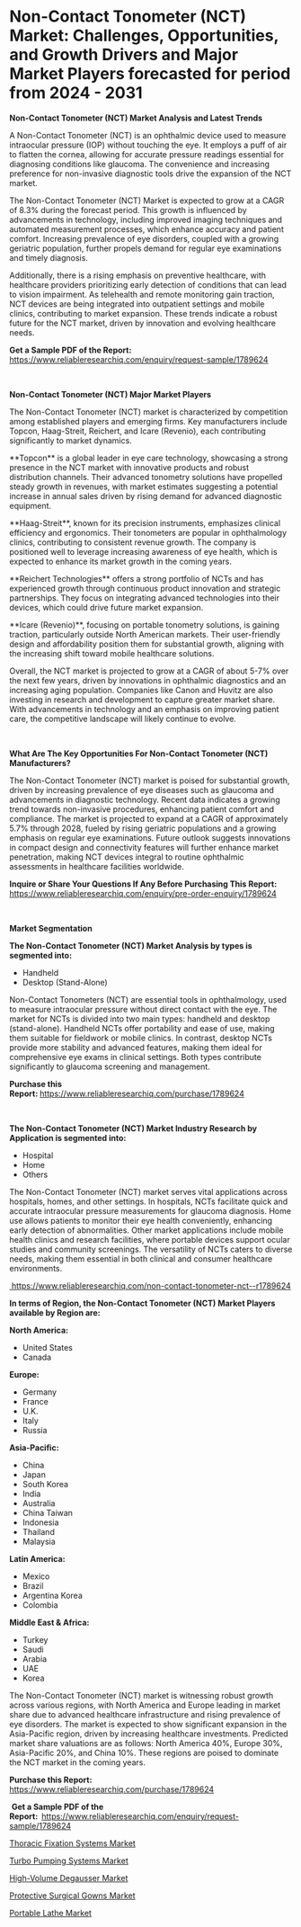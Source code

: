 <p><h1>Non-Contact Tonometer (NCT) Market: Challenges, Opportunities, and Growth Drivers and Major Market Players forecasted for period from 2024 - 2031</h1></p><p><strong>Non-Contact Tonometer (NCT) Market Analysis and Latest Trends</strong></p>
<p><p>A Non-Contact Tonometer (NCT) is an ophthalmic device used to measure intraocular pressure (IOP) without touching the eye. It employs a puff of air to flatten the cornea, allowing for accurate pressure readings essential for diagnosing conditions like glaucoma. The convenience and increasing preference for non-invasive diagnostic tools drive the expansion of the NCT market.</p><p>The Non-Contact Tonometer (NCT) Market is expected to grow at a CAGR of 8.3% during the forecast period. This growth is influenced by advancements in technology, including improved imaging techniques and automated measurement processes, which enhance accuracy and patient comfort. Increasing prevalence of eye disorders, coupled with a growing geriatric population, further propels demand for regular eye examinations and timely diagnosis. </p><p>Additionally, there is a rising emphasis on preventive healthcare, with healthcare providers prioritizing early detection of conditions that can lead to vision impairment. As telehealth and remote monitoring gain traction, NCT devices are being integrated into outpatient settings and mobile clinics, contributing to market expansion. These trends indicate a robust future for the NCT market, driven by innovation and evolving healthcare needs.</p></p>
<p><strong>Get a Sample PDF of the Report:&nbsp;</strong> <a href="https://www.reliableresearchiq.com/enquiry/request-sample/1789624?utm_campaign=1094&utm_medium=2&utm_source=Github&utm_content=ia&utm_term=13102024&utm_id=non-contact-tonometer-nct">https://www.reliableresearchiq.com/enquiry/request-sample/1789624</a></p>
<p>&nbsp;</p>
<p><strong>Non-Contact Tonometer (NCT) Major Market Players</strong></p>
<p><p>The Non-Contact Tonometer (NCT) market is characterized by competition among established players and emerging firms. Key manufacturers include Topcon, Haag-Streit, Reichert, and Icare (Revenio), each contributing significantly to market dynamics.</p><p>**Topcon** is a global leader in eye care technology, showcasing a strong presence in the NCT market with innovative products and robust distribution channels. Their advanced tonometry solutions have propelled steady growth in revenues, with market estimates suggesting a potential increase in annual sales driven by rising demand for advanced diagnostic equipment.</p><p>**Haag-Streit**, known for its precision instruments, emphasizes clinical efficiency and ergonomics. Their tonometers are popular in ophthalmology clinics, contributing to consistent revenue growth. The company is positioned well to leverage increasing awareness of eye health, which is expected to enhance its market growth in the coming years.</p><p>**Reichert Technologies** offers a strong portfolio of NCTs and has experienced growth through continuous product innovation and strategic partnerships. They focus on integrating advanced technologies into their devices, which could drive future market expansion.</p><p>**Icare (Revenio)**, focusing on portable tonometry solutions, is gaining traction, particularly outside North American markets. Their user-friendly design and affordability position them for substantial growth, aligning with the increasing shift toward mobile healthcare solutions.</p><p>Overall, the NCT market is projected to grow at a CAGR of about 5-7% over the next few years, driven by innovations in ophthalmic diagnostics and an increasing aging population. Companies like Canon and Huvitz are also investing in research and development to capture greater market share. With advancements in technology and an emphasis on improving patient care, the competitive landscape will likely continue to evolve.</p></p>
<p>&nbsp;</p>
<p><strong>What Are The Key Opportunities For Non-Contact Tonometer (NCT) Manufacturers?</strong></p>
<p><p>The Non-Contact Tonometer (NCT) market is poised for substantial growth, driven by increasing prevalence of eye diseases such as glaucoma and advancements in diagnostic technology. Recent data indicates a growing trend towards non-invasive procedures, enhancing patient comfort and compliance. The market is projected to expand at a CAGR of approximately 5.7% through 2028, fueled by rising geriatric populations and a growing emphasis on regular eye examinations. Future outlook suggests innovations in compact design and connectivity features will further enhance market penetration, making NCT devices integral to routine ophthalmic assessments in healthcare facilities worldwide.</p></p>
<p><strong>Inquire or Share Your Questions If Any Before Purchasing This Report:</strong> <a href="https://www.reliableresearchiq.com/enquiry/pre-order-enquiry/1789624?utm_campaign=1094&utm_medium=2&utm_source=Github&utm_content=ia&utm_term=13102024&utm_id=non-contact-tonometer-nct">https://www.reliableresearchiq.com/enquiry/pre-order-enquiry/1789624</a></p>
<p>&nbsp;</p>
<p><strong>Market Segmentation</strong></p>
<p><strong>The Non-Contact Tonometer (NCT) Market Analysis by types is segmented into:</strong></p>
<p><ul><li>Handheld</li><li>Desktop (Stand-Alone)</li></ul></p>
<p><p>Non-Contact Tonometers (NCT) are essential tools in ophthalmology, used to measure intraocular pressure without direct contact with the eye. The market for NCTs is divided into two main types: handheld and desktop (stand-alone). Handheld NCTs offer portability and ease of use, making them suitable for fieldwork or mobile clinics. In contrast, desktop NCTs provide more stability and advanced features, making them ideal for comprehensive eye exams in clinical settings. Both types contribute significantly to glaucoma screening and management.</p></p>
<p><strong>Purchase this Report:&nbsp;</strong><a href="https://www.reliableresearchiq.com/purchase/1789624?utm_campaign=1094&utm_medium=2&utm_source=Github&utm_content=ia&utm_term=13102024&utm_id=non-contact-tonometer-nct">https://www.reliableresearchiq.com/purchase/1789624</a></p>
<p>&nbsp;</p>
<p><strong>The Non-Contact Tonometer (NCT) Market Industry Research by Application is segmented into:</strong></p>
<p><ul><li>Hospital</li><li>Home</li><li>Others</li></ul></p>
<p><p>The Non-Contact Tonometer (NCT) market serves vital applications across hospitals, homes, and other settings. In hospitals, NCTs facilitate quick and accurate intraocular pressure measurements for glaucoma diagnosis. Home use allows patients to monitor their eye health conveniently, enhancing early detection of abnormalities. Other market applications include mobile health clinics and research facilities, where portable devices support ocular studies and community screenings. The versatility of NCTs caters to diverse needs, making them essential in both clinical and consumer healthcare environments.</p></p>
<p><a href="https://www.reliableresearchiq.com/non-contact-tonometer-nct--r1789624?utm_campaign=1094&utm_medium=2&utm_source=Github&utm_content=ia&utm_term=13102024&utm_id=non-contact-tonometer-nct">&nbsp;https://www.reliableresearchiq.com/non-contact-tonometer-nct--r1789624</a></p>
<p><strong>In terms of Region, the Non-Contact Tonometer (NCT) Market Players available by Region are:</strong></p>
<p>
    <p> <strong> North America: </strong>
        <ul>
            <li>United States</li>
            <li>Canada</li>
        </ul>
        </p> 
    <p> <strong> Europe: </strong>
        <ul>
            <li>Germany</li>
            <li>France</li>
            <li>U.K.</li>
            <li>Italy</li>
            <li>Russia</li>
        </ul>
        </p> 
    <p> <strong> Asia-Pacific: </strong>
        <ul>
            <li>China</li>
            <li>Japan</li>
            <li>South Korea</li>
            <li>India</li>
            <li>Australia</li>
            <li>China Taiwan</li>
            <li>Indonesia</li>
            <li>Thailand</li>
            <li>Malaysia</li>
        </ul>
        </p> 
    <p> <strong> Latin America: </strong>
        <ul>
            <li>Mexico</li>
            <li>Brazil</li>
            <li>Argentina Korea</li>
            <li>Colombia</li>
        </ul>
        </p> 
    <p> <strong> Middle East & Africa: </strong>
        <ul>
            <li>Turkey</li>
            <li>Saudi</li>
            <li>Arabia</li>
            <li>UAE</li>
            <li>Korea</li>
        </ul>
    </p>
    </p>
<p><p>The Non-Contact Tonometer (NCT) market is witnessing robust growth across various regions, with North America and Europe leading in market share due to advanced healthcare infrastructure and rising prevalence of eye disorders. The market is expected to show significant expansion in the Asia-Pacific region, driven by increasing healthcare investments. Predicted market share valuations are as follows: North America 40%, Europe 30%, Asia-Pacific 20%, and China 10%. These regions are poised to dominate the NCT market in the coming years.</p></p>
<p><strong>Purchase this Report: </strong><a href="https://www.reliableresearchiq.com/purchase/1789624?utm_campaign=1094&utm_medium=2&utm_source=Github&utm_content=ia&utm_term=13102024&utm_id=non-contact-tonometer-nct">https://www.reliableresearchiq.com/purchase/1789624</a></p>
<p>&nbsp;<strong>Get a Sample PDF of the Report:&nbsp;&nbsp;</strong><a href="https://www.reliableresearchiq.com/enquiry/request-sample/1789624?utm_campaign=1094&utm_medium=2&utm_source=Github&utm_content=ia&utm_term=13102024&utm_id=non-contact-tonometer-nct">https://www.reliableresearchiq.com/enquiry/request-sample/1789624</a></p>
<p><strong></strong></p>
<p><p><a href="https://www.linkedin.com/pulse/evolution-thoracic-fixation-systems-market-key-shifts-from-qhvoe?utm_campaign=1094&utm_medium=2&utm_source=Github&utm_content=ia&utm_term=13102024&utm_id=non-contact-tonometer-nct">Thoracic Fixation Systems Market</a></p><p><a href="https://issuu.com/reportprime-2/docs/turbo-pumping-systems-market-size-2_794292b6b5f0da?utm_campaign=1094&utm_medium=2&utm_source=Github&utm_content=ia&utm_term=13102024&utm_id=non-contact-tonometer-nct">Turbo Pumping Systems Market</a></p><p><a href="https://github.com/florjvdva/Market-Research-Report-List-1/blob/main/high-volume-degausser-market.md?utm_campaign=1094&utm_medium=2&utm_source=Github&utm_content=ia&utm_term=13102024&utm_id=non-contact-tonometer-nct">High-Volume Degausser Market</a></p><p><a href="https://www.linkedin.com/pulse/future-ready-strategic-insights-global-protective-surgical-pwone?utm_campaign=1094&utm_medium=2&utm_source=Github&utm_content=ia&utm_term=13102024&utm_id=non-contact-tonometer-nct">Protective Surgical Gowns Market</a></p><p><a href="https://issuu.com/reportprime-2/docs/portable-lathe-market-size-2030.ppt_bb8fd506a5f7a5?utm_campaign=1094&utm_medium=2&utm_source=Github&utm_content=ia&utm_term=13102024&utm_id=non-contact-tonometer-nct">Portable Lathe Market</a></p></p>